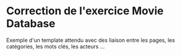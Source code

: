 # Correction de l'exercice Movie Database

Exemple d'un template attendu avec des liaison entre les pages, les catégories, les mots clés, les acteurs ...